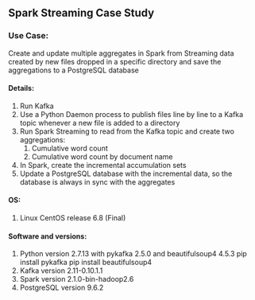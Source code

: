 ## Spark Streaming Case Study

### Use Case:   

Create and update multiple aggregates in Spark from Streaming data created by new files dropped in a specific directory and save the aggregations to a PostgreSQL database


#### Details:  
  1. Run Kafka  
  2. Use a Python Daemon process to publish files line by line to a Kafka topic whenever a new file is added to a directory  
  3. Run Spark Streaming to read from the Kafka topic and create two aggregations:  
        1. Cumulative word count  
        2. Cumulative word count by document name  
  4. In Spark, create the incremental accumulation sets
  5. Update a PostgreSQL database with the incremental data, so the database is always in sync with the aggregates
  
#### OS:
  1. Linux CentOS release 6.8 (Final)
  
#### Software and versions:
  1. Python version 2.7.13 with pykafka 2.5.0 and beautifulsoup4 4.5.3
      pip install pykafka
      pip install beautifulsoup4
  2. Kafka version 2.11-0.10.1.1
  3. Spark version 2.1.0-bin-hadoop2.6
  4. PostgreSQL version 9.6.2
  
  
    
